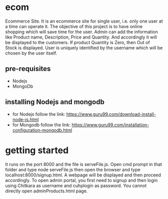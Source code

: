 # ecom
Ecommerce Site. It is an ecommerce site for single user, i.e. only one user at a time can operate it. The objective of this project is to have online shopping which will save time for the user. Admin can add the information like Product name, Description, Price and Quantity. And accordingly it will be displayed to the customers. If product Quantity is Zero, then Out of Stock is displayed. User is uniquely identified by the username which will be chosen by the user itself.
## pre-requisites
- Nodejs
- MongoDb
## installing Nodejs and mongodb
- for Nodejs follow the link: https://www.guru99.com/download-install-node-js.html
- for Mongodb follow the link: https://www.guru99.com/installation-configuration-mongodb.html
# getting started
It runs on the port 8000 and the file is serveFile.js. Open cmd prompt in that folder and type node serveFile.js then open the browser and type localhost:8000/signup.html. A webpage will be displayed and then proceed accordingly.
To open admin portal, you first need to signup and then login using Chitkara as username and cuhplogin as password. You cannot directly open adminProducts.html page.


